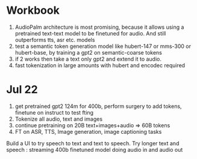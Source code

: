 Workbook
========
1. AudioPalm architecture is most promising, 
   because it allows using a pretrained text-text model to be finetuned for audio. 
   And still outperforms tts, asr etc. models
2. test a semantic token generation model like hubert-147 or mms-300 or hubert-base, by training a gpt2 on semantic-coarse tokens
3. if 2 works then take a text only gpt2 and extend it to audio. 
4. fast tokenization in large amounts with hubert and encodec required

Jul 22
=======
1. get pretrained gpt2 124m for 400b, perform surgery to add tokens, finetune on instruct to test fting
2. Tokenize all audio, text and images
3. continue pretraining on 20B text+images+audio => 60B tokens
4. FT on ASR, TTS, Image generation, image captioning tasks

Build a UI to try speech to text and text to speech. 
Try longer text and speech : streaming
400b finetuned model doing audio in and audio out
